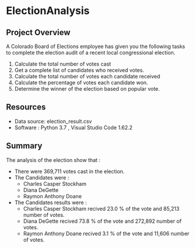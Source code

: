 # ElectionAnalysis

## Project Overview
A Colorado Board of Elections employee has given you the following tasks to complete the election audit of a recent local congressional election.

1. Calculate the total number of votes cast
2. Get a complete list of candidates who received votes.
3. Calculate the total number of votes each candidate received
4. Calculate the percentage of votes each candidate won.
5. Determine the winner of the election based on popular vote.

## Resources
- Data source: election_result.csv
- Software : Python 3.7 , Visual Studio Code 1.62.2

## Summary
The analysis of the election show that :
- There were 369,711 votes cast in the election.
- The Candidates were :
    - Charles Casper Stockham
    - Diana DeGette
    - Raymon Anthony Doane
- The Candidates results were :
    - Charles Casper Stockham recived 23.0 % of the vote and 85,213 number of votes.
    - Diana DeGette recived 73.8 % of the vote and 272,892 number of votes.
    - Raymon Anthony Doane recived 3.1 % of the vote and 11,606 number of votes.



